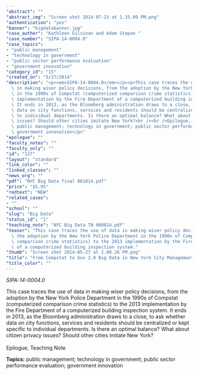 ```yaml
---
"abstract": ""
"abstract_img": "Screen shot 2014-07-23 at 1.33.09 PM.png"
"authentication": "yes"
"banner": "bigdatabanner.jpg"
"case_author": "Kathleen Gilsinan and Adam Stepan "
"case_number": "SIPA-14-0004.0"
"case_topics":
- "public management"
- "technology in government"
- "public sector performance evaluation"
- "government innovation"
"category_id": "15"
"created_on": "5/27/2014"
"description": "<p><em>SIPA-14-0004.0</em></p><p>This case traces the use of data\
  \ in making wiser policy decisions, from the adoption by the New York Police Department\
  \ in the 1990s of Compstat (computerized comparison crime statistics) to the 2013\
  \ implementation by the Fire Department of a computerized building inspection system.\
  \ It ends in 2013, as the Bloomberg administration draws to a close, to ask whether\
  \ data on city functions, services and residents should be centralized or kept specific\
  \ to individual departments. Is there an optimal balance? What about citizen privacy\
  \ issues? Should other cities imitate New York?<br /><br />Epilogue, Teaching Note</p><p><b>Topics:</b>\
  \ public management; technology in government; public sector performance evaluation;\
  \ government innovation</p>"
"epologue": ""
"faculty_notes": ""
"faculty_only": ""
"id": "127"
"layout": "standard"
"link_color": ""
"linked_classes": ""
"news_org": ""
"pdf": "NYC Big Data final 061814.pdf"
"price": "$5.95"
"redtext": "NEW"
"related_cases":
- ""
"school": ""
"slug": "Big Data"
"status_id": "1"
"teaching_note": "NYC Big Data TN 060814.pdf"
"teaser": "This case traces the use of data in making wiser policy decisions, from\
  \ the adoption by the New York Police Department in the 1990s of Compstat (computerized\
  \ comparison crime statistics) to the 2013 implementation by the Fire Department\
  \ of a computerized building inspection system."
"thumb": "Screen shot 2014-05-27 at 2.08.26 PM.png"
"title": "From Compstat to Gov 2.0 Big Data in New York City Management"
"title_color": ""
---
```

<p><em>SIPA-14-0004.0</em></p><p>This case traces the use of data in making wiser policy decisions, from the adoption by the New York Police Department in the 1990s of Compstat (computerized comparison crime statistics) to the 2013 implementation by the Fire Department of a computerized building inspection system. It ends in 2013, as the Bloomberg administration draws to a close, to ask whether data on city functions, services and residents should be centralized or kept specific to individual departments. Is there an optimal balance? What about citizen privacy issues? Should other cities imitate New York?<br /><br />Epilogue, Teaching Note</p><p><b>Topics:</b> public management; technology in government; public sector performance evaluation; government innovation</p>